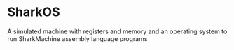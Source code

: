 # SharkOS
A simulated machine with registers and memory and an operating system to run SharkMachine assembly language programs 
